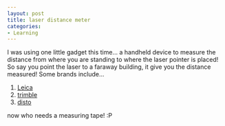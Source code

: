 ```yaml
---
layout: post
title: laser distance meter
categories:
- Learning
---
```



I was using one little gadget this time... a handheld device to measure the distance from where you are standing to where the laser pointer is placed! So say you point the laser to a faraway building, it give you the distance measured! Some brands include...

1. [Leica](http://www.leica.loyola.com/products/laser-distance-meters.html)
2. [trimble](http://www.trimble.com/hd150.shtml)
3. [disto](http://www.apache-laser.com/product/distance.htm)

now who needs a measuring tape! :P
